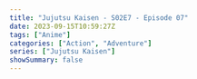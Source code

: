 ```yaml
---
title: "Jujutsu Kaisen - S02E7 - Episode 07"
date: 2023-09-15T10:59:27Z
tags: ["Anime"]
categories: ["Action", "Adventure"]
series: ["Jujutsu Kaisen"]
showSummary: false
---
```


  <mux-player stream-type="on-demand"
  src="https://kp3d-my.sharepoint.com/personal/ryoo_kp3d_onmicrosoft_com/_layouts/15/download.aspx?share=EZYDgPuTcPlInzO8d9JTL4wBGOjrGVVYmFLW_SnBqDp_Tw" metadata-video-title="Jujutsu Kaisen - S02E7 - Episode 07" prefer-playback="mse" controls>
  </mux-player>
  
  
  <script src="https://cdn.jsdelivr.net/npm/@mux/mux-player"></script>
  
   <script id="lYlKngFY022NnqOWDbdOv3w8B0001qT26OpFFjhXIj00OCo" type="application/ld+json">
 {
  "@context": "https://schema.org/",
  "@type": "VideoObject",
  "name": "Jujutsu Kaisen - S02E7 - Episode 07",
  "contentUrl": "https://stream.mux.com/lYlKngFY022NnqOWDbdOv3w8B0001qT26OpFFjhXIj00OCo.m3u8",
  "thumbnailUrl": "https://graph.org/file/fccbbe529105363755e15.jpg?width=314&fit_mode=preserve&time=25",
  "uploadDate": "2023-09-15T10:59:27Z",
}

</script>


